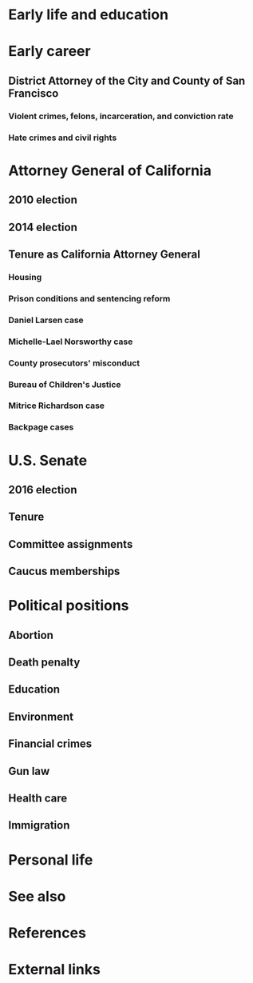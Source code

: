 # 
# Early life and education
# Early career
## District Attorney of the City and County of San Francisco
### Violent crimes, felons, incarceration, and conviction rate
### Hate crimes and civil rights
# Attorney General of California
## 2010 election
## 2014 election
## Tenure as California Attorney General
### Housing
### Prison conditions and sentencing reform
### Daniel Larsen case
### Michelle-Lael Norsworthy case
### County prosecutors' misconduct
### Bureau of Children's Justice
### Mitrice Richardson case
### Backpage cases
# U.S. Senate
## 2016 election
## Tenure
## Committee assignments
## Caucus memberships
# Political positions
## Abortion
## Death penalty
## Education
## Environment
## Financial crimes
## Gun law
## Health care
## Immigration
# Personal life
# See also
# References
# External links